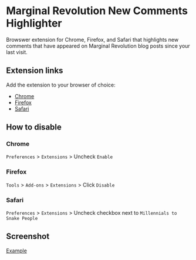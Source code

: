 # Marginal Revolution New Comments Highlighter

Browswer extension for Chrome, Firefox, and Safari that highlights new comments that have appeared on Marginal Revolution blog posts since your last visit.

## Extension links

Add the extension to your browser of choice: 
  - [Chrome](https://chrome.google.com/webstore/detail/millennials-to-snake-peop/jhkibealmjkbkafogihpeidfcgnigmlf)
  - [Firefox](https://addons.mozilla.org/en-US/firefox/addon/millennials-to-snake-people/)
  - [Safari](https://github.com/a2/millennials-to-snake-people/releases)


## How to disable

### Chrome

`Preferences` > `Extensions` > Uncheck `Enable`

### Firefox

`Tools` > `Add-ons` > `Extensions` > Click `Disable`

### Safari

`Preferences` > `Extensions` > Uncheck checkbox next to `Millennials to Snake People`


## Screenshot

[Example](https://imgur.com/a/VdL6kwu)
